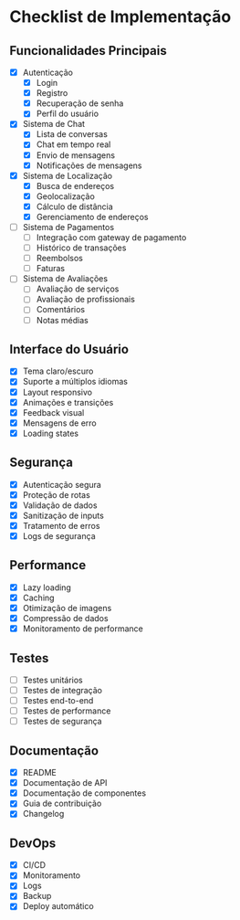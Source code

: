 # Checklist de Implementação

## Funcionalidades Principais

- [x] Autenticação
  - [x] Login
  - [x] Registro
  - [x] Recuperação de senha
  - [x] Perfil do usuário

- [x] Sistema de Chat
  - [x] Lista de conversas
  - [x] Chat em tempo real
  - [x] Envio de mensagens
  - [x] Notificações de mensagens

- [x] Sistema de Localização
  - [x] Busca de endereços
  - [x] Geolocalização
  - [x] Cálculo de distância
  - [x] Gerenciamento de endereços

- [ ] Sistema de Pagamentos
  - [ ] Integração com gateway de pagamento
  - [ ] Histórico de transações
  - [ ] Reembolsos
  - [ ] Faturas

- [ ] Sistema de Avaliações
  - [ ] Avaliação de serviços
  - [ ] Avaliação de profissionais
  - [ ] Comentários
  - [ ] Notas médias

## Interface do Usuário

- [x] Tema claro/escuro
- [x] Suporte a múltiplos idiomas
- [x] Layout responsivo
- [x] Animações e transições
- [x] Feedback visual
- [x] Mensagens de erro
- [x] Loading states

## Segurança

- [x] Autenticação segura
- [x] Proteção de rotas
- [x] Validação de dados
- [x] Sanitização de inputs
- [x] Tratamento de erros
- [x] Logs de segurança

## Performance

- [x] Lazy loading
- [x] Caching
- [x] Otimização de imagens
- [x] Compressão de dados
- [x] Monitoramento de performance

## Testes

- [ ] Testes unitários
- [ ] Testes de integração
- [ ] Testes end-to-end
- [ ] Testes de performance
- [ ] Testes de segurança

## Documentação

- [x] README
- [x] Documentação de API
- [x] Documentação de componentes
- [x] Guia de contribuição
- [x] Changelog

## DevOps

- [x] CI/CD
- [x] Monitoramento
- [x] Logs
- [x] Backup
- [x] Deploy automático